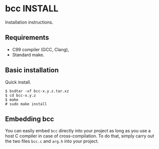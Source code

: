 bcc INSTALL
===========

Installation instructions.

Requirements
------------

- C99 compiler (GCC, Clang),
- Standard make.

Basic installation
------------------

Quick install.

	$ bsdtar -xf bcc-x.y.z.tar.xz
	$ cd bcc-x.y.z
	$ make
	# sudo make install

Embedding bcc
-------------

You can easily embed `bcc` directly into your project as long as you use a host
C compiler in case of cross-compilation. To do that, simply carry out the two
files `bcc.c` and `arg.h` into your project.
